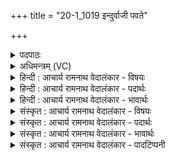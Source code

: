 +++
title = "20-1_1019 इन्दुर्वाजी पवते"

+++
<details><summary>पदपाठः</summary>

इ꣡न्दुः꣢꣯। वा꣣जी꣢। प꣣वते। गो꣡न्यो꣢꣯घाः। गो। न्यो꣣घाः। इ꣡न्द्रे꣢꣯। सो꣡मः꣢꣯। स꣡हः꣢꣯। इ꣡न्व꣢꣯न्। म꣡दा꣢꣯य। ह꣡न्ति꣢꣯। र꣡क्षः꣢꣯। बा꣡ध꣢꣯ते। प꣡रि꣢꣯। अ꣡रा꣢꣯तिम्। अ। रा꣣तिम्। व꣡रि꣢꣯वः। कृ꣣ण्व꣢न्। वृ꣣ज꣡न꣢स्य। रा꣡जा꣢꣯। १०१९।
</details>

<details><summary>अधिमन्त्रम् (VC)</summary>

- पवमानः सोमः
- मन्युर्वासिष्ठः
- त्रिष्टुप्
- धैवतः
</details>

<details><summary>हिन्दी : आचार्य रामनाथ वेदालंकार - विषयः</summary>

प्रथम ऋचा की पूर्वार्चिक में ५४० क्रमाङ्क पर परमात्मा के विषय में व्याख्या हो चुकी है। यहाँ ब्रह्मानन्द रस का वर्णन है।
</details>

<details><summary>हिन्दी : आचार्य रामनाथ वेदालंकार - पदार्थः</summary>

पदार्थान्वयभाषाः -  (गोन्योधाः) मन,बुद्धि,प्राण एवं इन्द्रियों में प्रवाहित होनेवाला, (वाजी) वेगवान्, (इन्दुः) सराबोर करनेवाला ब्रह्मानन्दरस (पवते) प्रवाहित हो रहा है। (सोमः) अभिषुत वह ब्रह्मानन्दरस (इन्द्रे) जीवात्मा में (मदाय) उत्साह के लिए (सहः) बल (इन्वन्) प्रेरित करता है। वह रस (रक्षः) पाप को (हन्ति) विनष्ट करता है, (अरातिम्) आदानवृत्ति को (परिबाधते) दूर करता है। (वृजनस्य) आत्मिक बल का (राजा) राजा वह (वरिवः) आध्यात्मिक धन को (कृण्वन्) उत्पन्न करता है ॥१॥
</details>

<details><summary>हिन्दी : आचार्य रामनाथ वेदालंकार - भावार्थः</summary>

भावार्थभाषाः -  योगाभ्यास द्वारा आनन्दरस की नदी जीवात्मप्रदेश में जब बहती है,तब सब दोष दूर हो जाते हैं और चित्त निर्मल हो जाता है ॥१॥
</details>

<details><summary>संस्कृत : आचार्य रामनाथ वेदालंकार - विषयः</summary>

तत्र प्रथमा ऋक् पूर्वार्चिके ५४० क्रमाङ्के परमात्मविषये व्याख्याता। अत्र ब्रह्मानन्दरसो वर्ण्यते।
</details>

<details><summary>संस्कृत : आचार्य रामनाथ वेदालंकार - पदार्थः</summary>

पदार्थान्वयभाषाः -  (गोन्योधाः) गोषु मनोबुद्धिप्राणेन्द्रियेषु न्योधः प्रवाहो यस्य सः, (वाजी) वेगवान् (इन्दुः) क्लेदयिता ब्रह्मानन्दरसः (इन्द्रे) जीवात्मनि (मदाय) उत्साहाय (सहः) बलम् (इन्वन्) प्रेरयन् भवतीति शेषः। स रसः (रक्षः) पापम् (हन्ति) विनाशयति, (अरातिम्) अदानवृत्तिम् (परि बाधते) दूरीकरोति। (वृजनस्य) आत्मिकबलस्य (राजा) अधीश्वरः सः (वरिवः) आध्यात्मिकं धनम् (कृण्वन्) कुर्वन्,भवतीति शेषः ॥१॥
</details>

<details><summary>संस्कृत : आचार्य रामनाथ वेदालंकार - भावार्थः</summary>

भावार्थभाषाः -  योगाभ्यासेनानन्दरसतरङ्गिणी जीवात्मप्रदेशे यदा प्रवहति तदा सर्वे दोषा दूरीभवन्ति चित्तं च निर्मलं जायते ॥१॥
</details>

<details><summary>संस्कृत : आचार्य रामनाथ वेदालंकार - पादटिप्पनी</summary>

टिप्पणी:   १. ऋ० ९।९७।१०,‘पर्यरा॑ती॒र्वरि॑वः कृ॒ण्वन्’ इति पाठः। साम० ५४०।
</details>